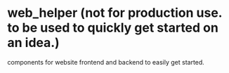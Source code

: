 # web_helper (not for production use. to be used to quickly get started on an idea.)
components for website frontend and backend to easily get started.
